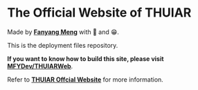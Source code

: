 # The Official Website of THUIAR 

Made by **[Fanyang Meng](https://github.com/MFYDev)** with 💖 and 😁.

This is the deployment files repository. 

**If you want to know how to build this site, please visit [MFYDev/THUIARWeb](https://github.com/MFYDev/THUIARWeb)**.

Refer to **[THUIAR Offcial Website](https://thuiar.github.io)** for more information.

